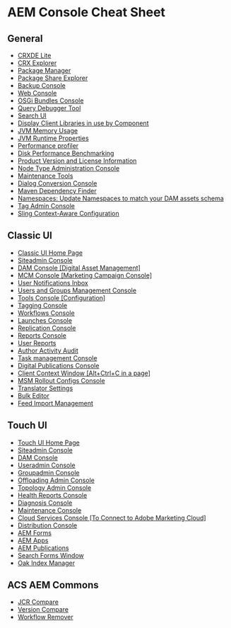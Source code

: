 AEM Console Cheat Sheet
=========

General
---------
* [CRXDE Lite](http://localhost:4502/crx/de/index.jsp)
* [CRX Explorer](http://localhost:4502/crx/explorer/index.jsp)
* [Package Manager](http://localhost:4502/crx/packmgr.html)
* [Package Share Explorer](http://localhost:4502/crx/packageshare/)
* [Backup Console](http://localhost:4502/libs/granite/backup/content/admin.html)
* [Web Console](http://localhost:4502/system/console/configMgr)
* [OSGi Bundles Console](http://localhost:4502/system/console/bundles)
* [Query Debugger Tool](http://localhost:4502/libs/cq/search/content/querydebug.html)
* [Search UI](http://localhost:4502/crx/explorer/ui/search.jsp?Path=&amp;Query=)
* [Display Client Libraries in use by Component](http://localhost:4502/libs/granite/ui/content/dumplibs.html)
* [JVM Memory Usage](http://localhost:4502/system/console/memoryusage)
* [JVM Runtime Properties](http://localhost:4502/system/console/jmx/java.lang%3Atype%3DRuntime)
* [Performance profiler](http://localhost:4502/system/console/profiler)
* [Disk Performance Benchmarking](http://localhost:4502/system/console/diskbenchmark)
* [Product Version and License Information](http://localhost:4502/system/console/productinfo)
* [Node Type Administration Console](http://localhost:4502/crx/explorer/nodetypes/index.jsp)
* [Maintenance Tools](http://localhost:4502/system/console/jmx/com.adobe.granite%3Atype%3DRepository)
* [Dialog Conversion Console](http://localhost:4502/libs/cq/dialogconversion/content/console.html)
* [Maven Dependency Finder](http://localhost:4502/system/console/depfinder)
* [Namespaces: Update Namespaces to match your DAM assets schema](http://localhost:4502/crx/explorer/ui/namespace_editor.jsp)
* [Tag Admin Console](http://localhost:4502/libs/cq/tagging/content/debug.html)
* [Sling Context-Aware Configuration](http://localhost:4502/system/console/slingcaconfig)

Classic UI
---------

* [Classic UI Home Page](http://localhost:4502/libs/cq/core/content/welcome.html])
* [Siteadmin Console](http://localhost:4502/siteadmin)
* [DAM Console [Digital Asset Management]](http://localhost:4502/damadmin)
* [MCM Console [Marketing Campaign Console]](http://localhost:4502/mcmadmin#/content/dashboard)
* [User Notifications Inbox](http://localhost:4502/inbox)
* [Users and Groups Management Console](http://localhost:4502/useradmin)
* [Tools Console [Configuration]](http://localhost:4502/miscadmin)
* [Tagging Console](http://localhost:4502/tagging)
* [Workflows Console](http://localhost:4502/libs/cq/workflow/content/console.html)
* [Launches Console](http://localhost:4502/libs/launches/content/admin.html)
* [Replication Console](http://localhost:4502/etc/replication.html)
* [Reports Console](http://localhost:4502/miscadmin#/etc/reports)
* [User Reports](http://localhost:4502/etc/reports/userreport.html)
* [Author Activity Audit](http://localhost:4502/etc/reports/auditreport.html)
* [Task management Console](http://localhost:4502/libs/cq/taskmanagement/content/taskmanager.html#/tasks)
* [Digital Publications Console](http://localhost:4502/publishingadmin)
* [Client Context Window [Alt+Ctrl+C in a page]](http://localhost:4502/etc/clientcontext/default/content.html)
* [MSM Rollout Configs Console](http://localhost:4502/miscadmin#/etc/msm/rolloutconfigs)
* [Translator Settings](http://localhost:4502/libs/cq/i18n/translator.html)
* [Bulk Editor](http://localhost:4502/etc/importers/bulkeditor.html)
* [Feed Import Management](http://localhost:4502/miscadmin#/etc/importers)

Touch UI
---------

* [Touch UI Home Page](http://localhost:4502/projects.html)
* [Siteadmin Console](http://localhost:4502/sites.html/content)
* [DAM Console](http://localhost:4502/assets.html/content/dam)
* [Useradmin Console](http://localhost:4502/libs/granite/security/content/useradmin.html)
* [Groupadmin Console](http://localhost:4502/libs/granite/security/content/groupadmin.html)
* [Offloading Admin Console](http://localhost:4502/libs/granite/offloading/content/view.html)
* [Topology Admin Console](http://localhost:4502/libs/granite/topology/content/view.html)
* [Health Reports Console](http://localhost:4502/libs/granite/operations/content/healthreports.html)
* [Diagnosis Console](http://localhost:4502/libs/granite/operations/content/diagnosis.html)
* [Maintenance Console](http://localhost:4502/libs/granite/operations/content/maintenance.html)
* [Cloud Services Console [To Connect to Adobe Marketing Cloud]](http://localhost:4502/etc/cloudservices.html)
* [Distribution Console](http://localhost:4502/libs/granite/distribution/content/distribution.html)
* [AEM Forms](http://localhost:4502/aem/forms.html/content/dam/formsanddocuments)
* [AEM Apps](http://localhost:4502/aem/apps.html/content/phonegap)
* [AEM Publications](http://localhost:4502/aem/publications.html/content/publications)
* [Search Forms Window](http://localhost:4502/libs/cq/core/content/tools/customsearch/searchfacetformlister.html)
* [Oak Index Manager](http://localhost:4502/libs/granite/operations/content/diagnosistools/indexManager.html)

ACS AEM Commons
---------

* [JCR Compare](http://localhost:4502/etc/acs-commons/jcr-compare.html)
* [Version Compare](http://localhost:4502/etc/acs-commons/version-compare.html)
* [Workflow Remover](http://localhost:4502/etc/acs-commons/workflow-remover.html)

